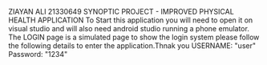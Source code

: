 ZIAYAN ALI
21330649
SYNOPTIC PROJECT - IMPROVED PHYSICAL HEALTH APPLICATION
To Start this application you will need to open it on visual studio and will also need android studio running a phone emulator.
The LOGIN page is a simulated page to show the login system please follow the following details  to enter the application.Thnak you
USERNAME:  "user"
Password:  "1234"

